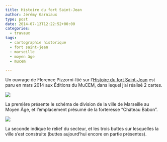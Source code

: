 ```yaml
---
title: Histoire du fort Saint-Jean
author: Jérémy Garniaux
type: post
date: 2014-07-13T12:22:52+00:00
categories:
  - travaux
tags:
  - cartographie historique
  - fort saint-jean
  - marseille
  - moyen âge
  - mucem

---
```

Un ouvrage de Flo­rence Piz­zorni-Itié sur l’[His­toire du fort Saint-Jean](http://fr.calameo.com/books/002358376d0db8425f1c7) est paru en mars 2014 aux Édi­tions du MuCEM, dans lequel j’ai réal­isé 2 cartes.

![](albums/carnet/fort_saint_jean/IMG_20141113_124455.jpg)

La pre­mière présente le sché­ma de divi­sion de la ville de Mar­seille au Moyen Âge, et l’emplacement pré­sumé de la forter­esse “Château Babon”.

![](albums/carnet/fort_saint_jean/IMG_20141113_124528.jpg)

La sec­onde indique le relief du secteur, et les trois buttes sur lesquelles la ville s’est con­stru­ite (buttes aujour­d’hui encore en par­tie présentes).
